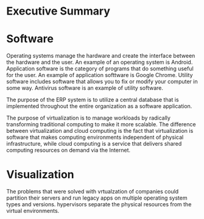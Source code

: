 # Executive Summary

# Software
     
Operating systems manage the hardware and create the interface between the hardware and the user. An example of an operating system is Android. Application software is the category of programs that do something useful for the user. An example of application softtware is Google Chrome. Utility software includes software that allows you to fix or modify your computer in some way. Antivirus software is an example of utility software.

The purpose of the ERP system is to utilize a central database that is implemented throughout the entire organization as a software application.

The purpose of virtualization is to manage workloads by radically transforming traditional computing to make it more scalable. The difference between virtualization and cloud computing is the fact that virtualization is software that makes computing environments independent of physical infrastructure, while cloud computing is a service that delivers shared computing resources on demand via the Internet.

# Visualization

The problems that were solved with vrtualzation of companies could partition their servers and run legacy apps on multiple operating system types and versions. hypervisors separate the physical resources from the virtual environments.
